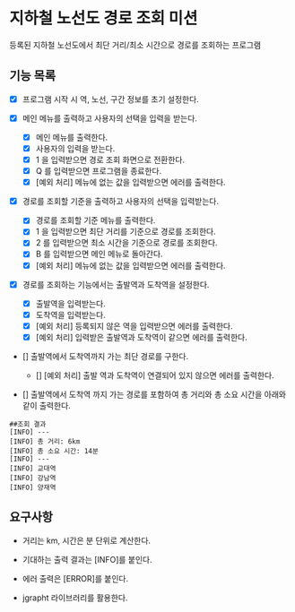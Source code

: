 # 지하철 노선도 경로 조회 미션

등록된 지하철 노선도에서 최단 거리/최소 시간으로 경로를 조회하는 프로그램

## 기능 목록

  - [x] 프로그램 시작 시 역, 노선, 구간 정보를 초기 설정한다.

  - [x] 메인 메뉴를 출력하고 사용자의 선택을 입력을 받는다.

    - [x] 메인 메뉴를 출력한다.
    - [x] 사용자의 입력을 받는다.
    - [x] 1 을 입력받으면 경로 조회 화면으로 전환한다.
    - [x] Q 를 입력받으면 프로그램을 종료한다.
    - [x] [예외 처리] 메뉴에 없는 값을 입력받으면 에러를 출력한다.

  - [x] 경로를 조회할 기준을 출력하고 사용자의 선택을 입력받는다.

    - [x] 경로를 조회할 기준 메뉴를 출력한다.
    - [x] 1 을 입력받으면 최단 거리를 기준으로 경로를 조회한다.
    - [x] 2 를 입력받으면 최소 시간을 기준으로 경로를 조회한다.
    - [x] B 를 입력받으면 메인 메뉴로 돌아간다.
    - [x] [예외 처리] 메뉴에 없는 값을 입력받으면 에러를 출력한다.

  - [x] 경로를 조회하는 기능에서는 출발역과 도착역을 설정한다.
  
    - [x] 출발역을 입력받는다.
    - [x] 도착역을 입력받는다.
    - [x] [예외 처리] 등록되지 않은 역을 입력받으면 에러를 출력한다.
    - [x] [예외 처리] 입력받은 출발역과 도착역이 같으면 에러를 출력한다.

  - [] 출발역에서 도착역까지 가는 최단 경로를 구한다.

    - [] [예외 처리] 출발 역과 도착역이 연결되어 있지 않으면 에러를 출력한다.

  - [] 출발역에서 도착역 까지 가는 경로를 포함하여 총 거리와 총 소요 시간을 아래와 같이 출력한다.

```
##조회 결과
[INFO] ---
[INFO] 총 거리: 6km
[INFO] 총 소요 시간: 14분
[INFO] ---
[INFO] 교대역
[INFO] 강남역
[INFO] 양재역
```

## 요구사항

  - 거리는 km, 시간은 분 단위로 계산한다.
  
  - 기대하는 출력 결과는 [INFO]를 붙인다.
  
  - 에러 출력은 [ERROR]를 붙인다.
  
  - jgrapht 라이브러리를 활용한다.